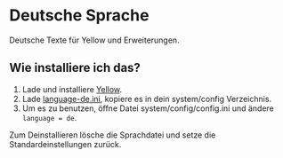 Deutsche Sprache
================
Deutsche Texte für Yellow und Erweiterungen.

Wie installiere ich das?
------------------------
1. Lade und installiere [Yellow](https://github.com/markseu/yellowcms/).  
2. Lade [language-de.ini](language-de.ini?raw=true), kopiere es in dein system/config Verzeichnis.  
3. Um es zu benutzen, öffne Datei system/config/config.ini und ändere `language = de`.

Zum Deinstallieren lösche die Sprachdatei und setze die Standardeinstellungen zurück.
